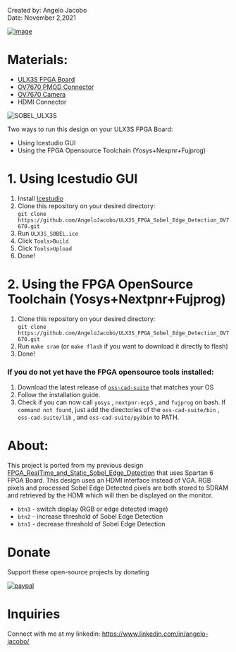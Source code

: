 Created by: Angelo Jacobo  
Date: November 2,2021   

[![image](https://user-images.githubusercontent.com/87559347/139786858-b899041c-f16d-43c3-b167-9562f0ecccd3.png)](https://youtu.be/N64m7UnyA8o)

# Materials:  
* [ULX3S FPGA Board](https://radiona.org/ulx3s/)
* [OV7670 PMOD Connector](https://github.com/goran-mahovlic/ulx3s-extensions)
* [OV7670 Camera](https://www.aliexpress.com/item/1005002511852464.html?spm=a2g0o.search0302.0.0.422625fdLm4xyc&algo_pvid=48c48240-0e9d-40a6-a399-d6021650bbd0&aem_p4p_detail=2021102802545714485140932580990012528582&algo_exp_id=48c48240-0e9d-40a6-a399-d6021650bbd0-3)
* HDMI Connector

![SOBEL_ULX3S](https://user-images.githubusercontent.com/87559347/139771799-948df8a7-e357-4350-90b1-cacf81c0e691.jpg)

Two ways to run this design on your ULX3S FPGA Board:   
* Using Icestudio GUI  
* Using the FPGA Opensource Toolchain (Yosys+Nexpnr+Fujprog)  

# 1. Using Icestudio GUI
1. Install [Icestudio](https://icestudio.io/)
2. Clone this repository on your desired directory:  
 `git clone https://github.com/AngeloJacobo/ULX3S_FPGA_Sobel_Edge_Detection_OV7670.git`
3. Run `ULX3S_SOBEL.ice`
4. Click `Tools>Build`
5. Click `Tools>Upload`
6. Done!

# 2. Using the FPGA OpenSource Toolchain (Yosys+Nextpnr+Fujprog)
1. Clone this repository on your desired directory:  
 `git clone https://github.com/AngeloJacobo/ULX3S_FPGA_Sobel_Edge_Detection_OV7670.git`
2. Run `make sram` (or `make flash` if you want to download it directly to flash)
3. Done!

### If you do not yet have the FPGA opensource tools installed:
1. Download the latest release of [`oss-cad-suite`](https://github.com/YosysHQ/oss-cad-suite-build) that matches your OS
2. Follow the installation guide.
3. Check if you can now call `yosys` , `nextpnr-ecp5` , and `fujprog` on bash. If `command not found`, just add the directories of the `oss-cad-suite/bin` , `oss-cad-suite/lib` , and `oss-cad-suite/py3bin` to PATH. 

# About:
This project is ported from my previous design [FPGA_RealTime_and_Static_Sobel_Edge_Detection](https://github.com/AngeloJacobo/FPGA_RealTime_and_Static_Sobel_Edge_Detection) that uses Spartan 6 FPGA Board. This design uses an HDMI interface instead of VGA. RGB pixels and processed Sobel Edge Detected pixels are both stored to SDRAM and retrieved by the HDMI which will then be displayed on the monitor.  
* `btn3` - switch display (RGB or edge detected image)
* `btn2` - increase threshold of Sobel Edge Detection
* `btn1` - decrease threshold of Sobel Edge Detection

# Donate   
Support these open-source projects by donating  

[![paypal](https://www.paypalobjects.com/en_US/i/btn/btn_donateCC_LG.gif)](https://www.paypal.com/donate?hosted_button_id=GBJQGJNCJZVRU)


# Inquiries  
Connect with me at my linkedin: https://www.linkedin.com/in/angelo-jacobo/
